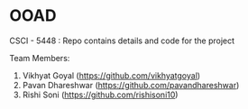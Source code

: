 # OOAD
CSCI - 5448 : Repo contains details and code for the project 

Team Members: 
1) Vikhyat Goyal (https://github.com/vikhyatgoyal)
2) Pavan Dhareshwar (https://github.com/pavandhareshwar)
3) Rishi Soni (https://github.com/rishisoni10)
